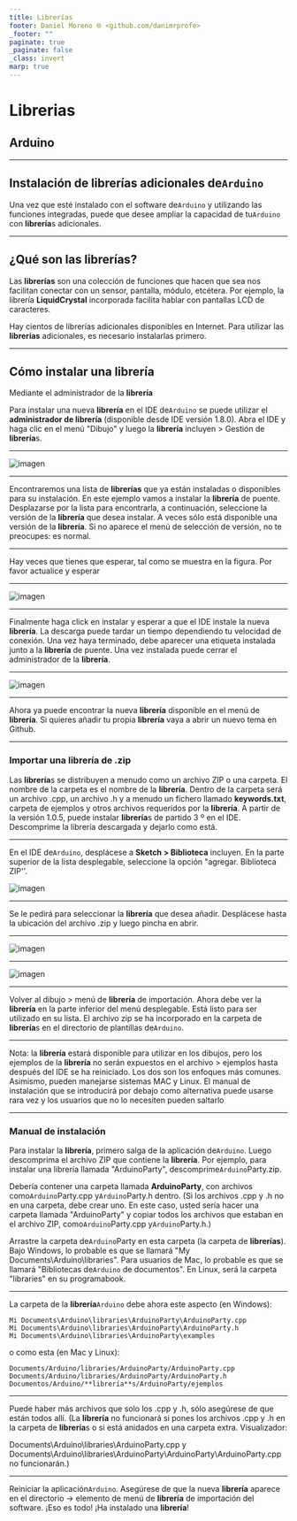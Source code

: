 ```yaml
---
title: Librerías
footer: Daniel Moreno 🌐 <github.com/danimrprofe>
_footer: ""
paginate: true
_paginate: false
_class: invert
marp: true
---
```


# Librerias
## Arduino

---

## Instalación de **librerías** adicionales de``Arduino``

Una vez que esté instalado con el software de``Arduino`` y utilizando las funciones integradas, puede que desee ampliar la capacidad de tu``Arduino`` con **librería**s adicionales.

---

## ¿Qué son las librerías?

Las **librerías** son una colección de funciones que hacen que sea nos facilitan conectar con un  sensor, pantalla, módulo, etcétera. Por ejemplo, la librería **LiquidCrystal** incorporada facilita  hablar con pantallas LCD de caracteres.

Hay cientos de librerías adicionales disponibles en Internet. Para utilizar las **librerías** adicionales, es necesario instalarlas primero.

---

## Cómo instalar una librería

Mediante el administrador de la **librería**

Para instalar una nueva **librería** en el IDE de``Arduino`` se puede utilizar el **administrador de **librería**** (disponible desde IDE versión 1.8.0). Abra el IDE y haga clic en el menú "Dibujo" y luego la **librería** incluyen > Gestión de **librería**s.

---

![imagen](media/image27.jpeg)

---

Encontraremos una lista de **librerías** que ya están instaladas o disponibles para su instalación. En este ejemplo vamos a instalar la **librería** de puente. Desplazarse por la lista para encontrarla, a continuación, seleccione la versión de la **librería** que desea instalar. A veces sólo está disponible una versión de la **librería**. Si no aparece el menú de selección de versión, no te preocupes: es normal.

---

Hay veces que tienes que esperar, tal como se muestra en la figura. Por favor actualice y esperar

---

![imagen](media/image28.png)

---

Finalmente haga click en instalar y esperar a que el IDE instale la nueva **librería**. La descarga puede tardar un tiempo dependiendo tu velocidad de conexión. Una vez haya terminado, debe aparecer una etiqueta instalada junto a la **librería** de puente. Una vez instalada puede cerrar el administrador de la **librería**.

---

![imagen](media/image29.jpeg)

---

Ahora ya puede encontrar la nueva **librería** disponible en el menú de **librería**. Si quieres añadir tu propia **librería** vaya a abrir un nuevo tema en Github.

---

### Importar una **librería** de .zip

Las **librería**s se distribuyen a menudo como un archivo ZIP o una carpeta. El nombre de la carpeta es el nombre de la **librería**. Dentro de la carpeta será un archivo .cpp, un archivo .h y a menudo un fichero llamado **keywords.txt**, carpeta de ejemplos y otros archivos requeridos por la **librería**. A partir de la versión 1.0.5, puede instalar **librería**s de partido 3 º en el IDE. Descomprime la librería descargada y dejarlo como está.

---

En el IDE de``Arduino``, desplácese a **Sketch > Biblioteca** incluyen. En la parte superior de la lista desplegable, seleccione la opción "agregar. Biblioteca ZIP''.

![imagen](media/image30.jpeg)

---

Se le pedirá para seleccionar la **librería** que desea añadir. Desplácese hasta la ubicación del archivo .zip y luego pincha en abrir.

---

![imagen](media/image31.jpeg)

---

![imagen](media/image32.jpeg)

---

Volver al dibujo > menú de **librería** de importación. Ahora debe ver la **librería** en la parte inferior del menú desplegable. Está listo para ser utilizado en su lista. El archivo zip se ha incorporado en la carpeta de **librería**s en el directorio de plantillas de``Arduino``.

---

Nota: la **librería** estará disponible para utilizar en los dibujos, pero los ejemplos de la **librería** no serán expuestos en el archivo > ejemplos hasta después del IDE se ha reiniciado. Los dos son los enfoques más comunes. Asimismo, pueden manejarse sistemas MAC y Linux. El manual de instalación que se introducirá por debajo como alternativa puede usarse rara vez y los usuarios que no lo necesiten pueden saltarlo

---

### Manual de instalación

Para instalar la **librería**, primero salga de la aplicación de``Arduino``. Luego descomprima el archivo ZIP que contiene la **librería**. Por ejemplo, para instalar una librería llamada "ArduinoParty", descomprime``Arduino``Party.zip.

Debería contener una carpeta llamada **ArduinoParty**, con archivos como``Arduino``Party.cpp y``Arduino``Party.h dentro. (Si los archivos .cpp y .h no en una carpeta, debe crear uno. En este caso, usted sería hacer una carpeta llamada "ArduinoParty" y copiar todos los archivos que estaban en el archivo ZIP, como``Arduino``Party.cpp y``Arduino``Party.h.)

Arrastre la carpeta de``Arduino``Party en esta carpeta (la carpeta de **librerías**). Bajo Windows, lo probable es que se llamará "My Documents\Arduino\libraries". Para usuarios de Mac, lo probable es que se llamará "Bibliotecas de``Arduino`` de documentos". En Linux, será la carpeta "libraries" en su programabook.

---

La carpeta de la **librería**``Arduino`` debe ahora este aspecto (en Windows):

```
Mi Documents\Arduino\libraries\ArduinoParty\ArduinoParty.cpp
Mi Documents\Arduino\libraries\ArduinoParty\ArduinoParty.h
Mi Documents\Arduino\libraries\ArduinoParty\examples
```
o como esta (en Mac y Linux):

```
Documents/Arduino/libraries/ArduinoParty/ArduinoParty.cpp
Documents/Arduino/libraries/ArduinoParty/ArduinoParty.h
Documentos/Arduino/**librería**s/ArduinoParty/ejemplos
```
---

Puede haber más archivos que solo los .cpp y .h, sólo asegúrese de que están todos allí. (La **librería** no funcionará si pones los archivos .cpp y .h en la carpeta de **librería**s o si está anidados en una carpeta extra. Visualizador:

Documents\Arduino\libraries\ArduinoParty.cpp y Documents\Arduino\libraries\ArduinoParty\ArduinoParty\ArduinoParty.cpp no funcionarán.)

---

Reiniciar la aplicación``Arduino``. Asegúrese de que la nueva **librería** aparece en el directorio -> elemento de menú de **librería** de importación del software. ¡Eso es todo! ¡Ha instalado una **librería**!